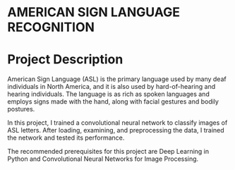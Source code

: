 # AMERICAN SIGN LANGUAGE RECOGNITION

# Project Description
American Sign Language (ASL) is the primary language used by many deaf individuals in North America, and it is also used by hard-of-hearing and hearing individuals. The language is as rich as spoken languages and employs signs made with the hand, along with facial gestures and bodily postures.

In this project, I trained a convolutional neural network to classify images of ASL letters. After loading, examining, and preprocessing the data, I trained the network and tested its performance.

The recommended prerequisites for this project are Deep Learning in Python and Convolutional Neural Networks for Image Processing.
